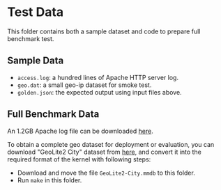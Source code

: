# Test Data

This folder contains both a sample dataset and code to prepare full benchmark test.

## Sample Data

* `access.log`: a hundred lines of Apache HTTP server log.
* `geo.dat`: a small geo-ip dataset for smoke test.
* `golden.json`: the expected output using input files above.

## Full Benchmark Data

An 1.2GB Apache log file can be downloaded [here](http://www.almhuette-raith.at/apache-log/access.log).

To obtain a complete geo dataset for deployment or evaluation, you can download "GeoLite2 City" dataset from
[here](https://dev.maxmind.com/geoip/geoip2/geolite2/), and convert it into the required format of the kernel
with following steps:

- Download and move the file `GeoLite2-City.mmdb` to this folder.
- Run `make` in this folder.

